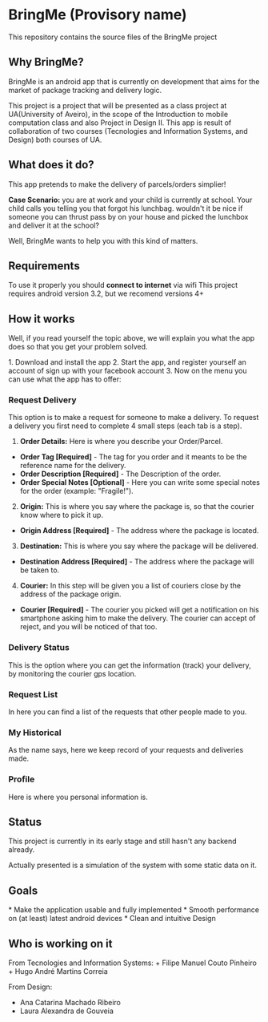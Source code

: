 <h1>BringMe (Provisory name)</h1>
<p>This repository contains the source files of the BringMe project</p>

<h2>Why BringMe?</h2>
<p>BringMe is an android app that is currently on development that aims for the market of package tracking and delivery logic.</p>
<p>This project is a project that will be presented as a class project at UA(University of Aveiro), in the scope of the Introduction to mobile computation class and also Project in Design II.
This app is result of collaboration of two courses (Tecnologies and Information Systems, and Design) both courses of UA.</p>

<h2>What does it do?</h2>
<p>This app pretends to make the delivery of parcels/orders simplier!</p>
<p><b>Case Scenario:</b> you are at work and your child is currently at school. Your child calls you telling you that forgot his lunchbag.
wouldn't it be nice if someone you can thrust pass by on your house and picked the lunchbox and deliver it at the school?</p>
Well, BringMe wants to help you with this kind of matters.

<h2>Requirements</h2>
To use it properly you should <b>connect to internet</b> via wifi  
This project requires android version 3.2, but we recomend versions 4+

<h2>How it works</h2>
<p>Well, if you read yourself the topic above, we will explain you what the app does so that you get your problem solved.</p>
1. Download and install the app
2. Start the app, and register yourself an account of sign up with your facebook account
3. Now on the menu you can use what the app has to offer:

<h3>Request Delivery</h3>
<p>This option is to make a request for someone to make a delivery. To request a delivery you first need to complete 4 small steps (each tab is a step).</p>

1. <b>Order Details:</b> Here is where you describe your Order/Parcel.
  *  <b>Order Tag [Required]</b> - The tag for you order and it meants to be the reference name for the delivery.  
  *  <b>Order Description [Required]</b> - The Description of the order.  
  *  <b>Order Special Notes [Optional]</b> - Here you can write some special notes for the order (example: "Fragile!").  

2. <b>Origin:</b> This is where you say where the package is, so that the courier know where to pick it up.
  *  <b>Origin Address [Required]</b> - The address where the package is located.
  
3. <b>Destination:</b> This is where you say where the package will be delivered.
  *  <b>Destination Address [Required]</b> - The address where the package will be taken to.
  
4. <b>Courier:</b> In this step will be given you a list of couriers close by the address of the package origin.
  *  <b>Courier [Required]</b> - The courier you picked will get a notification on his smartphone asking him to make the delivery. The courier can accept of reject, and you will be noticed of that too.

<h3>Delivery Status</h3>
<p>This is the option where you can get the information (track) your delivery, by monitoring the courier gps location.</p>

<h3>Request List</h3>
<p>In here you can find a list of the requests that other people made to you.</p>

<h3>My Historical</h3>
<p>As the name says, here we keep record of your requests and deliveries made.</p>

<h3>Profile</h3>
<p>Here is where you personal information is.</p>

<h2>Status</h2>
<p>This project is currently in its early stage and still hasn't any backend already.</p>
<p>Actually presented is a simulation of the system with some static data on it.</p>

<h2>Goals</h2>
*  Make the application usable and fully implemented  
*  Smooth performance on (at least) latest android devices  
*  Clean and intuitive Design  

<h2>Who is working on it</h2>
From Tecnologies and Information Systems:  
+  Filipe Manuel Couto Pinheiro  
+  Hugo André Martins Correia  
  
From Design:  
+  Ana Catarina Machado Ribeiro  
+  Laura Alexandra de Gouveia  
